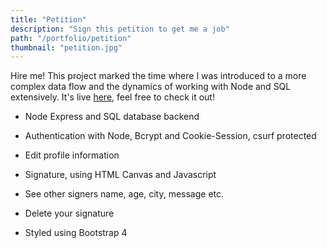 ```yaml
---
title: "Petition"
description: "Sign this petition to get me a job"
path: "/portfolio/petition"
thumbnail: "petition.jpg"
---
```


Hire me! This project marked the time where I was introduced to a more complex data flow and the dynamics of working with Node and SQL extensively. It's live [here](hire-me-petition.herokuapp.com), feel free to check it out!

- Node Express and SQL database backend
- Authentication with Node, Bcrypt and Cookie-Session, csurf protected
- Edit profile information
- Signature, using HTML Canvas and Javascript
- See other signers name, age, city, message etc.
- Delete your signature

- Styled using Bootstrap 4
